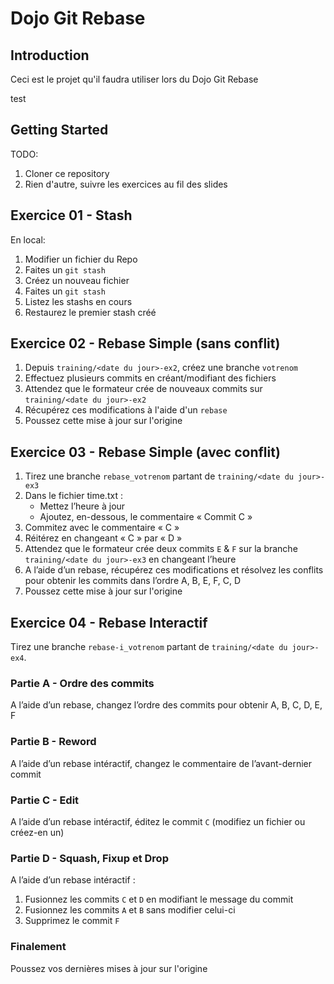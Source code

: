 # Dojo Git Rebase

## Introduction

Ceci est le projet qu'il faudra utiliser lors du Dojo Git Rebase

test

## Getting Started

TODO:

1. Cloner ce repository
2. Rien d'autre, suivre les exercices au fil des slides

## Exercice 01 - Stash

En local:

1. Modifier un fichier du Repo
2. Faites un `git stash`
3. Créez un nouveau fichier
4. Faites un `git stash`
5. Listez les stashs en cours
6. Restaurez le premier stash créé

## Exercice 02 - Rebase Simple (sans conflit)

1. Depuis `training/<date du jour>-ex2`, créez une branche `votrenom`
2. Effectuez plusieurs commits en créant/modifiant des fichiers
3. Attendez que le formateur crée de nouveaux commits sur `training/<date du jour>-ex2`
4. Récupérez ces modifications à l'aide d'un `rebase`
5. Poussez cette mise à jour sur l'origine

## Exercice 03 - Rebase Simple (avec conflit)

1. Tirez une branche `rebase_votrenom` partant de `training/<date du jour>-ex3`
2. Dans le fichier time.txt :
   - Mettez l’heure à jour
   - Ajoutez, en-dessous, le commentaire « Commit C »
3. Commitez avec le commentaire « C »
4. Réitérez en changeant « C » par « D »
5. Attendez que le formateur crée deux commits `E` & `F` sur la branche `training/<date du jour>-ex3` en changeant l’heure
6. A l’aide d’un rebase, récupérez ces modifications et résolvez les conflits pour obtenir les commits dans l’ordre A, B, E, F, C, D
7. Poussez cette mise à jour sur l'origine

## Exercice 04 - Rebase Interactif

Tirez une branche `rebase-i_votrenom` partant de `training/<date du jour>-ex4`.

### Partie A - Ordre des commits

A l’aide d’un rebase, changez l’ordre des commits pour obtenir A, B, C, D, E, F

### Partie B - Reword

A l’aide d’un rebase intéractif, changez le commentaire de l’avant-dernier commit

### Partie C - Edit

A l’aide d’un rebase intéractif, éditez le commit `C` (modifiez un fichier ou créez-en un)

### Partie D - Squash, Fixup et Drop

A l’aide d’un rebase intéractif :

1. Fusionnez les commits `C` et `D` en modifiant le message du commit
2. Fusionnez les commits `A` et `B` sans modifier celui-ci
3. Supprimez le commit `F`

### Finalement

Poussez vos dernières mises à jour sur l'origine